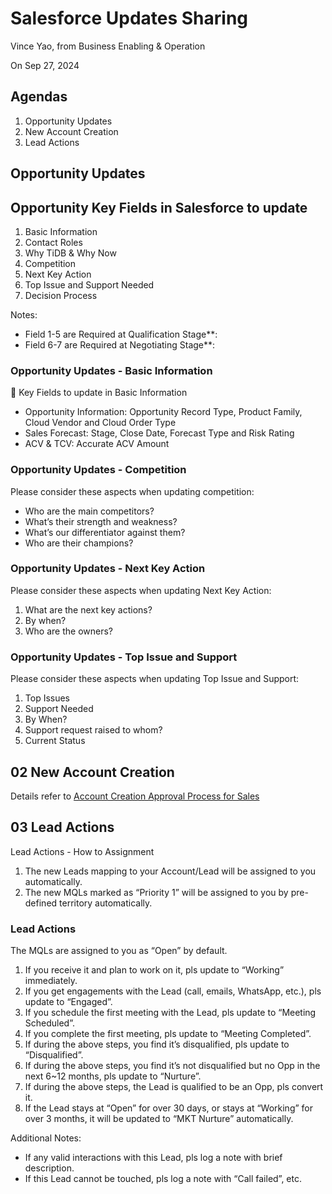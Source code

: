 # Salesforce Updates Sharing

Vince Yao, from Business Enabling & Operation 

On Sep 27, 2024


## Agendas

1. Opportunity Updates
2. New Account Creation
3. Lead Actions


## Opportunity Updates

## Opportunity Key Fields in Salesforce to update

1. Basic Information
2. Contact Roles
3. Why TiDB & Why Now
4. Competition
5. Next Key Action
6. Top Issue and Support Needed
7. Decision Process

Notes:

- Field 1-5 are Required at Qualification Stage**:
- Field 6-7 are Required at Negotiating Stage**:


### Opportunity Updates - Basic Information

🔴 Key Fields to update in Basic Information 

- Opportunity Information: Opportunity Record Type, Product Family, Cloud Vendor and Cloud Order Type
- Sales Forecast: Stage, Close Date, Forecast Type and Risk Rating
- ACV & TCV: Accurate ACV Amount


### Opportunity Updates -  Competition

Please consider these aspects when updating competition:

- Who are the main competitors?
- What’s their strength and weakness?
- What’s our differentiator against them?
- Who are their champions?

### Opportunity Updates -  Next Key Action

Please consider these aspects when updating Next Key Action:

1. What are the next key actions?
2. By when?
3. Who are the owners?

### Opportunity Updates - Top Issue and Support

Please consider these aspects when updating Top Issue and Support:

1. Top Issues
2. Support Needed
3. By When?
4. Support request raised to whom?
5. Current Status

## 02 New Account Creation

Details refer to [Account Creation Approval Process for Sales](https://pingcap.feishu.cn/wiki/PaadwLg1DiXfBPkQvZ7cmbSzn8g)


## 03 Lead Actions


Lead Actions - How to Assignment

1. The new Leads mapping to your Account/Lead will be assigned to you automatically.
2. The new MQLs marked as “Priority 1” will be assigned to you by pre-defined territory automatically.

### Lead Actions


The MQLs are assigned to you as “Open” by default.
1. If you receive it and plan to work on it, pls update to “Working” immediately.
2. If you get engagements with the Lead (call, emails, WhatsApp, etc.), pls update to “Engaged”.
3. If you schedule the first meeting with the Lead, pls update to “Meeting Scheduled”.
4. If you complete the first meeting, pls update to “Meeting Completed”.
5. If during the above steps, you find it’s disqualified, pls update to “Disqualified”.
6. If during the above steps, you find it’s not disqualified but no Opp in the next 6~12 months, pls update to “Nurture”.
7. If during the above steps, the Lead is qualified to be an Opp, pls convert it.
8. If the Lead stays at “Open” for over 30 days, or stays at “Working” for over 3 months, it will be updated to “MKT Nurture” automatically.


Additional Notes:
- If any valid interactions with this Lead, pls log a note with brief description.
- If this Lead cannot be touched, pls log a note with “Call failed”, etc.
